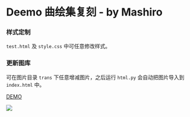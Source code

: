 ﻿Deemo 曲绘集复刻 - by Mashiro
===

### 样式定制

`test.html` 及 `style.css` 中可任意修改样式。

### 更新图库

可在图片目录 `trans` 下任意增减图片，之后运行 `html.py` 会自动把图片导入到 `index.html` 中。

[DEMO](https://seemo.shino.cc)

![](https://view.moezx.cc/images/2018/04/07/Capture.png)
